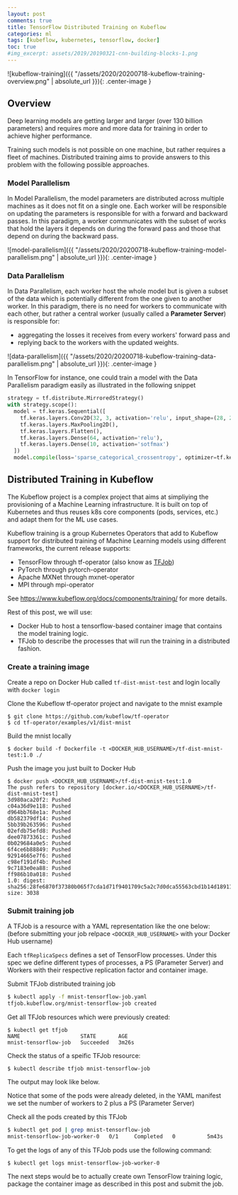 ```yaml
---
layout: post
comments: true
title: TensorFlow Distributed Training on Kubeflow
categories: ml
tags: [kubeflow, kubernetes, tensorflow, docker]
toc: true
#img_excerpt: assets/2019/20190321-cnn-building-blocks-1.png
---
```


![kubeflow-training]({{ "/assets/2020/20200718-kubeflow-training-overview.png" | absolute_url }}){: .center-image }

## Overview
Deep learning models are getting larger and larger (over 130 billion parameters) and requires more and more data for training in order to achieve higher performance.

Training such models is not possible on one machine, but rather requires a fleet of machines. Distributed training aims to provide answers to this problem with the following possible approaches.

### Model Parallelism
In Model Parallelism, the model parameters are distributed across multiple machines as it does not fit on a single one. Each worker will be responsible on updating the parameters is responsible for with a forward and backward passes. In this paradigm, a worker communicates with the subset of works that hold the layers it depends on during the forward pass and those that depend on during the backward pass.

![model-parallelism]({{ "/assets/2020/20200718-kubeflow-training-model-parallelism.png" | absolute_url }}){: .center-image }

### Data Parallelism
In Data Parallelism, each worker host the whole model but is given a subset of the data which is potentially different from the one given to another worker. In this paradigm, there is no need for workers to communicate with each other, but rather a central worker (usually called a **Parameter Server**) is responsible for:
* aggregating the losses it receives from every workers' forward pass and
* replying back to the workers with the updated weights.

![data-parallelism]({{ "/assets/2020/20200718-kubeflow-training-data-parallelism.png" | absolute_url }}){: .center-image }


In TensorFlow for instance, one could train a model with the Data Parallelism paradigm easily as illustrated in the following snippet
```python
strategy = tf.distribute.MirroredStrategy()
with strategy.scope():
  model = tf.keras.Sequential([
    tf.keras.layers.Conv2D(32, 3, activation='relu', input_shape=(28, 28, 1)),
    tf.keras.layers.MaxPooling2D(),
    tf.keras.layers.Flatten(),
    tf.keras.layers.Dense(64, activation='relu'),
    tf.keras.layers.Dense(10, activation='sotfmax')
  ])
  model.compile(loss='sparse_categorical_crossentropy', optimizer=tf.keras.optimizers.Adam())
```

## Distributed Training in Kubeflow
The Kubeflow project is a complex project that aims at simpliying the provisioning of a Machine Learning infrastructure. It is built on top of Kubernetes and thus reuses k8s core components (pods, services, etc.) and adapt them for the ML use cases.

Kubeflow training is a group Kubernetes Operators that add to Kubeflow support for distributed training of Machine Learning models using different frameworks, the current release supports:
- TensorFlow through tf-operator (also know as [TFJob](https://www.kubeflow.org/docs/components/training/tftraining/))
- PyTorch through pytorch-operator
- Apache MXNet through mxnet-operator
- MPI through mpi-operator

See https://www.kubeflow.org/docs/components/training/ for more details.

Rest of this post, we will use:
* Docker Hub to host a tensorflow-based container image that contains the model training logic.
* TFJob to describe the processes that will run the training in a distributed fashion.

### Create a training image
Create a repo on Docker Hub called `tf-dist-mnist-test` and login locally with `docker login`


Clone the Kubeflow tf-operator project and navigate to the mnist example
```
$ git clone https://github.com/kubeflow/tf-operator
$ cd tf-operator/examples/v1/dist-mnist
```

Build the mnist locally
```
$ docker build -f Dockerfile -t <DOCKER_HUB_USERNAME>/tf-dist-mnist-test:1.0 ./
```
Push the image you just built to Docker Hub
```
$ docker push <DOCKER_HUB_USERNAME>/tf-dist-mnist-test:1.0
The push refers to repository [docker.io/<DOCKER_HUB_USERNAME>/tf-dist-mnist-test]
3d980aca20f2: Pushed 
c04a36d9e118: Pushed 
d964bb768e1a: Pushed 
db582379df14: Pushed 
5bb39b263596: Pushed 
02efdb75efd8: Pushed 
dee07873361c: Pushed 
0b029684a0e5: Pushed 
6f4ce6b88849: Pushed 
92914665e7f6: Pushed 
c98ef191df4b: Pushed 
9c7183e0ea88: Pushed 
ff986b10a018: Pushed 
1.0: digest: sha256:28fe6870f37380b065f7cda1d71f9401709c5a2c7d0dca55563cbd1b14d18911 size: 3038
```

### Submit training job
A TFJob is a resource with a YAML representation like the one below: (before submitting your job relpace `<DOCKER_HUB_USERNAME>` with your Docker Hub username)

<script src="https://gist.github.com/dzlab/101e8583683117c221262d9496f29447.js?file=mnist-tensorflow-job.yaml"></script>

Each `tfReplicaSpecs` defines a set of TensorFlow processes. Under this spec we define different types of processes, a PS (Parameter Server) and Workers with their respective replication factor and container image.


Submit TFJob distributed training job
```sh
$ kubectl apply -f mnist-tensorflow-job.yaml
tfjob.kubeflow.org/mnist-tensorflow-job created
```

Get all TFJob resources which were previously created:
```
$ kubectl get tfjob
NAME                   STATE       AGE
mnist-tensorflow-job   Succeeded   3m26s
```

Check the status of a speific TFJob resource:
```
$ kubectl describe tfjob mnist-tensorflow-job
```
The output may look like below.
<script src="https://gist.github.com/dzlab/101e8583683117c221262d9496f29447.js?file=kubectl_describe_tfjob_mnist-tensorflow-job.txt"></script>

Notice that some of the pods were already deleted, in the YAML manifest we set the number of workers to 2 plus a PS (Parameter Server)

Check all the pods created by this TFJob
```sh
$ kubectl get pod | grep mnist-tensorflow-job
mnist-tensorflow-job-worker-0   0/1     Completed   0          5m43s
```

To get the logs of any of this TFJob pods use the following command:
```
$ kubectl get logs mnist-tensorflow-job-worker-0
```

The next steps would be to actually create own TensorFlow training logic, package the container image as described in this post and submit the job.